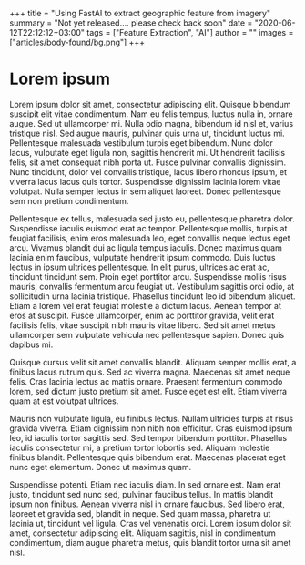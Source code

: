 +++
title = "Using FastAI to extract geographic feature from imagery"
summary = "Not yet released.... please check back soon"
date = "2020-06-12T22:12:12+03:00"
tags = ["Feature Extraction", "AI"]
author = ""
images = ["articles/body-found/bg.png"]
+++


# Lorem ipsum
Lorem ipsum dolor sit amet, consectetur adipiscing elit. Quisque bibendum suscipit elit vitae condimentum. Nam eu felis tempus, luctus nulla in, ornare augue. Sed ut ullamcorper mi. Nulla odio magna, bibendum id nisl et, varius tristique nisl. Sed augue mauris, pulvinar quis urna ut, tincidunt luctus mi. Pellentesque malesuada vestibulum turpis eget bibendum. Nunc dolor lacus, vulputate eget ligula non, sagittis hendrerit mi. Ut hendrerit facilisis felis, sit amet consequat nibh porta ut. Fusce pulvinar convallis dignissim. Nunc tincidunt, dolor vel convallis tristique, lacus libero rhoncus ipsum, et viverra lacus lacus quis tortor. Suspendisse dignissim lacinia lorem vitae volutpat. Nulla semper lectus in sem aliquet laoreet. Donec pellentesque sem non pretium condimentum.

Pellentesque ex tellus, malesuada sed justo eu, pellentesque pharetra dolor. Suspendisse iaculis euismod erat ac tempor. Pellentesque mollis, turpis at feugiat facilisis, enim eros malesuada leo, eget convallis neque lectus eget arcu. Vivamus blandit dui ac ligula tempus iaculis. Donec maximus quam lacinia enim faucibus, vulputate hendrerit ipsum commodo. Duis luctus lectus in ipsum ultrices pellentesque. In elit purus, ultrices ac erat ac, tincidunt tincidunt sem. Proin eget porttitor arcu. Suspendisse mollis risus mauris, convallis fermentum arcu feugiat ut. Vestibulum sagittis orci odio, at sollicitudin urna lacinia tristique. Phasellus tincidunt leo id bibendum aliquet. Etiam a lorem vel erat feugiat molestie a dictum lacus. Aenean tempor at eros at suscipit. Fusce ullamcorper, enim ac porttitor gravida, velit erat facilisis felis, vitae suscipit nibh mauris vitae libero. Sed sit amet metus ullamcorper sem vulputate vehicula nec pellentesque sapien. Donec quis dapibus mi.

Quisque cursus velit sit amet convallis blandit. Aliquam semper mollis erat, a finibus lacus rutrum quis. Sed ac viverra magna. Maecenas sit amet neque felis. Cras lacinia lectus ac mattis ornare. Praesent fermentum commodo lorem, sed dictum justo pretium sit amet. Fusce eget est elit. Etiam viverra quam at est volutpat ultrices.

Mauris non vulputate ligula, eu finibus lectus. Nullam ultricies turpis at risus gravida viverra. Etiam dignissim non nibh non efficitur. Cras euismod ipsum leo, id iaculis tortor sagittis sed. Sed tempor bibendum porttitor. Phasellus iaculis consectetur mi, a pretium tortor lobortis sed. Aliquam molestie finibus blandit. Pellentesque quis bibendum erat. Maecenas placerat eget nunc eget elementum. Donec ut maximus quam.

Suspendisse potenti. Etiam nec iaculis diam. In sed ornare est. Nam erat justo, tincidunt sed nunc sed, pulvinar faucibus tellus. In mattis blandit ipsum non finibus. Aenean viverra nisl in ornare faucibus. Sed libero erat, laoreet et gravida sed, blandit in neque. Sed quam massa, pharetra ut lacinia ut, tincidunt vel ligula. Cras vel venenatis orci. Lorem ipsum dolor sit amet, consectetur adipiscing elit. Aliquam sagittis, nisl in condimentum condimentum, diam augue pharetra metus, quis blandit tortor urna sit amet nisl. 
